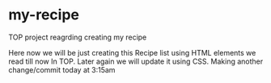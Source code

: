 # my-recipe
TOP project reagrding creating my recipe

Here now we will be just creating this Recipe list using HTML elements we read till now In TOP.
Later again we will update it using CSS. 
Making another change/commit today at 3:15am 